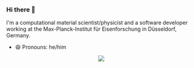 ### Hi there 👋

I'm a computational material scientist/physicist and a software developer working at the Max-Planck-Institut für Eisenforschung in Düsseldorf, Germany.

- 😄 Pronouns: he/him
<p align="center">
  <img src="https://github-readme-stats.vercel.app/api?username=sudarsan-surendralal&show_icons=true&theme=radical)](https://github.com/anuraghazra/github-readme-stats"/>
</p>


<!--
**sudarsan-surendralal/sudarsan-surendralal** is a ✨ _special_ ✨ repository because its `README.md` (this file) appears on your GitHub profile.

Here are some ideas to get you started:

- 🔭 I’m currently working on ...
- 🌱 I’m currently learning ...
- 👯 I’m looking to collaborate on ...
- 🤔 I’m looking for help with ...
- 💬 Ask me about ...
- 📫 How to reach me: ...
- 😄 Pronouns: ...
- ⚡ Fun fact: ...
-->
